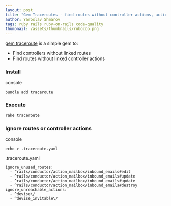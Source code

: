 ```yaml
---
layout: post
title: "Gem Traceroutes - find routes without controller actions, actions without routes"
author: Yaroslav Shmarov
tags: ruby rails ruby-on-rails code-quality
thumbnail: /assets/thumbnails/rubocop.png
---
```


[gem traceroute](https://github.com/amatsuda/traceroute) is a simple gem to:
* Find controllers without linked routes
* Find routes without linked controller actions

### Install

console

```
bundle add traceroute
```

### Execute

```
rake traceroute
```

### Ignore routes or controller actions

console

```
echo > .traceroute.yaml
```

.traceroute.yaml

```
ignore_unused_routes:
  - ^rails/conductor/action_mailbox/inbound_emails#edit
  - ^rails/conductor/action_mailbox/inbound_emails#update
  - ^rails/conductor/action_mailbox/inbound_emails#update
  - ^rails/conductor/action_mailbox/inbound_emails#destroy
ignore_unreachable_actions:
  - ^devise\/
  - ^devise_invitable\/
```
